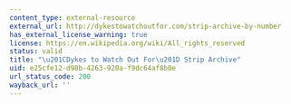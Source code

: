 ```yaml
---
content_type: external-resource
external_url: http://dykestowatchoutfor.com/strip-archive-by-number
has_external_license_warning: true
license: https://en.wikipedia.org/wiki/All_rights_reserved
status: valid
title: "\u201CDykes to Watch Out For\u201D Strip Archive"
uid: e25cfe12-d98b-4263-920a-f9dc64af8b0e
url_status_code: 200
wayback_url: ''
---
```

